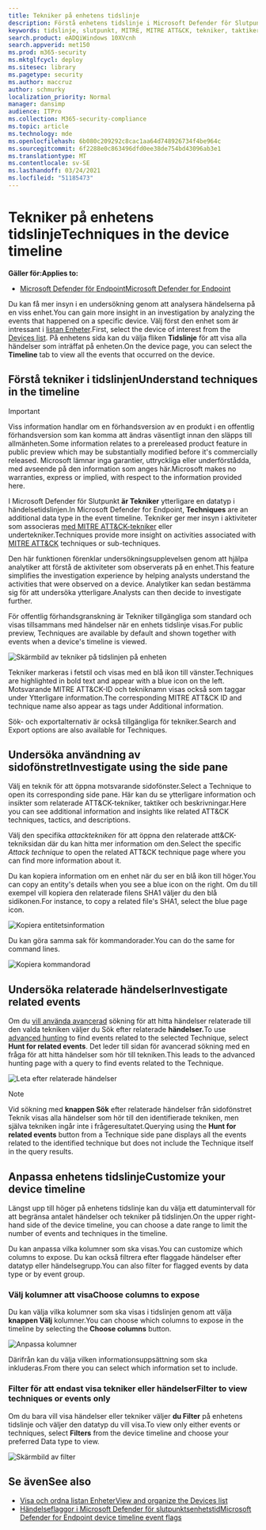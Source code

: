```yaml
---
title: Tekniker på enhetens tidslinje
description: Förstå enhetens tidslinje i Microsoft Defender för Slutpunkt
keywords: tidslinje, slutpunkt, MITRE, MITRE ATT&CK, tekniker, taktiker
search.product: eADQiWindows 10XVcnh
search.appverid: met150
ms.prod: m365-security
ms.mktglfcycl: deploy
ms.sitesec: library
ms.pagetype: security
ms.author: maccruz
author: schmurky
localization_priority: Normal
manager: dansimp
audience: ITPro
ms.collection: M365-security-compliance
ms.topic: article
ms.technology: mde
ms.openlocfilehash: 6b080c209292c8cac1aa64d748926734f4be964c
ms.sourcegitcommit: 6f2288e0c863496dfd0ee38de754bd43096ab3e1
ms.translationtype: MT
ms.contentlocale: sv-SE
ms.lasthandoff: 03/24/2021
ms.locfileid: "51185473"
---
```

# <a name="techniques-in-the-device-timeline"></a><span data-ttu-id="f2544-104">Tekniker på enhetens tidslinje</span><span class="sxs-lookup"><span data-stu-id="f2544-104">Techniques in the device timeline</span></span>


<span data-ttu-id="f2544-105">**Gäller för:**</span><span class="sxs-lookup"><span data-stu-id="f2544-105">**Applies to:**</span></span>
- [<span data-ttu-id="f2544-106">Microsoft Defender för Endpoint</span><span class="sxs-lookup"><span data-stu-id="f2544-106">Microsoft Defender for Endpoint</span></span>](https://go.microsoft.com/fwlink/p/?linkid=2154037)


<span data-ttu-id="f2544-107">Du kan få mer insyn i en undersökning genom att analysera händelserna på en viss enhet.</span><span class="sxs-lookup"><span data-stu-id="f2544-107">You can gain more insight in an investigation by analyzing the events that happened on a specific device.</span></span> <span data-ttu-id="f2544-108">Välj först den enhet som är intressant i [listan Enheter](machines-view-overview.md).</span><span class="sxs-lookup"><span data-stu-id="f2544-108">First, select the device of interest from the [Devices list](machines-view-overview.md).</span></span> <span data-ttu-id="f2544-109">På enhetens sida kan du välja fliken **Tidslinje** för att visa alla händelser som inträffat på enheten.</span><span class="sxs-lookup"><span data-stu-id="f2544-109">On the device page, you can select the **Timeline** tab to view all the events that occurred on the device.</span></span>

## <a name="understand-techniques-in-the-timeline"></a><span data-ttu-id="f2544-110">Förstå tekniker i tidslinjen</span><span class="sxs-lookup"><span data-stu-id="f2544-110">Understand techniques in the timeline</span></span>

>[!IMPORTANT]
><span data-ttu-id="f2544-111">Viss information handlar om en förhandsversion av en produkt i en offentlig förhandsversion som kan komma att ändras väsentligt innan den släpps till allmänheten.</span><span class="sxs-lookup"><span data-stu-id="f2544-111">Some information relates to a prereleased product feature in public preview which may be substantially modified before it's commercially released.</span></span> <span data-ttu-id="f2544-112">Microsoft lämnar inga garantier, uttryckliga eller underförstådda, med avseende på den information som anges här.</span><span class="sxs-lookup"><span data-stu-id="f2544-112">Microsoft makes no warranties, express or implied, with respect to the information provided here.</span></span>

<span data-ttu-id="f2544-113">I Microsoft Defender för Slutpunkt **är Tekniker** ytterligare en datatyp i händelsetidslinjen.</span><span class="sxs-lookup"><span data-stu-id="f2544-113">In Microsoft Defender for Endpoint, **Techniques** are an additional data type in the event timeline.</span></span> <span data-ttu-id="f2544-114">Tekniker ger mer insyn i aktiviteter som associeras [med MITRE ATT&CK-tekniker](https://attack.mitre.org/) eller undertekniker.</span><span class="sxs-lookup"><span data-stu-id="f2544-114">Techniques provide more insight on activities associated with [MITRE ATT&CK](https://attack.mitre.org/) techniques or sub-techniques.</span></span> 

<span data-ttu-id="f2544-115">Den här funktionen förenklar undersökningsupplevelsen genom att hjälpa analytiker att förstå de aktiviteter som observerats på en enhet.</span><span class="sxs-lookup"><span data-stu-id="f2544-115">This feature simplifies the investigation experience by helping analysts understand the activities that were observed on a device.</span></span> <span data-ttu-id="f2544-116">Analytiker kan sedan bestämma sig för att undersöka ytterligare.</span><span class="sxs-lookup"><span data-stu-id="f2544-116">Analysts can then decide to investigate further.</span></span>

<span data-ttu-id="f2544-117">För offentlig förhandsgranskning är Tekniker tillgängliga som standard och visas tillsammans med händelser när en enhets tidslinje visas.</span><span class="sxs-lookup"><span data-stu-id="f2544-117">For public preview, Techniques are available by default and shown together with events when a device's timeline is viewed.</span></span> 

![Skärmbild av tekniker på tidslinjen på enheten](images/device-timeline-2.png)

<span data-ttu-id="f2544-119">Tekniker markeras i fetstil och visas med en blå ikon till vänster.</span><span class="sxs-lookup"><span data-stu-id="f2544-119">Techniques are highlighted in bold text and appear with a blue icon on the left.</span></span> <span data-ttu-id="f2544-120">Motsvarande MITRE ATT&CK-ID och tekniknamn visas också som taggar under Ytterligare information.</span><span class="sxs-lookup"><span data-stu-id="f2544-120">The corresponding MITRE ATT&CK ID and technique name also appear as tags under Additional information.</span></span> 

<span data-ttu-id="f2544-121">Sök- och exportalternativ är också tillgängliga för tekniker.</span><span class="sxs-lookup"><span data-stu-id="f2544-121">Search and Export options are also available for Techniques.</span></span>

## <a name="investigate-using-the-side-pane"></a><span data-ttu-id="f2544-122">Undersöka användning av sidofönstret</span><span class="sxs-lookup"><span data-stu-id="f2544-122">Investigate using the side pane</span></span>

<span data-ttu-id="f2544-123">Välj en teknik för att öppna motsvarande sidofönster.</span><span class="sxs-lookup"><span data-stu-id="f2544-123">Select a Technique to open its corresponding side pane.</span></span> <span data-ttu-id="f2544-124">Här kan du se ytterligare information och insikter som relaterade ATT&CK-tekniker, taktiker och beskrivningar.</span><span class="sxs-lookup"><span data-stu-id="f2544-124">Here you can see additional information and insights like related ATT&CK techniques, tactics, and descriptions.</span></span> 

<span data-ttu-id="f2544-125">Välj den specifika *attacktekniken* för att öppna den relaterade att&CK-tekniksidan där du kan hitta mer information om den.</span><span class="sxs-lookup"><span data-stu-id="f2544-125">Select the specific *Attack technique* to open the related ATT&CK technique page where you can find more information about it.</span></span>

<span data-ttu-id="f2544-126">Du kan kopiera information om en enhet när du ser en blå ikon till höger.</span><span class="sxs-lookup"><span data-stu-id="f2544-126">You can copy an entity's details when you see a blue icon on the right.</span></span> <span data-ttu-id="f2544-127">Om du till exempel vill kopiera den relaterade filens SHA1 väljer du den blå sidikonen.</span><span class="sxs-lookup"><span data-stu-id="f2544-127">For instance, to copy a related file's SHA1, select the blue page icon.</span></span>

![Kopiera entitetsinformation](images/techniques-side-pane-clickable.png)

<span data-ttu-id="f2544-129">Du kan göra samma sak för kommandorader.</span><span class="sxs-lookup"><span data-stu-id="f2544-129">You can do the same for command lines.</span></span>

![Kopiera kommandorad](images/techniques-side-pane-command.png)


## <a name="investigate-related-events"></a><span data-ttu-id="f2544-131">Undersöka relaterade händelser</span><span class="sxs-lookup"><span data-stu-id="f2544-131">Investigate related events</span></span>

<span data-ttu-id="f2544-132">Om du [vill använda avancerad](advanced-hunting-overview.md) sökning för att hitta händelser relaterade till den valda tekniken väljer du Sök efter relaterade **händelser.**</span><span class="sxs-lookup"><span data-stu-id="f2544-132">To use [advanced hunting](advanced-hunting-overview.md) to find events related to the selected Technique, select **Hunt for related events**.</span></span> <span data-ttu-id="f2544-133">Det leder till sidan för avancerad sökning med en fråga för att hitta händelser som hör till tekniken.</span><span class="sxs-lookup"><span data-stu-id="f2544-133">This leads to the advanced hunting page with a query to find events related to the Technique.</span></span>

![Leta efter relaterade händelser](images/techniques-hunt-for-related-events.png)

>[!NOTE]
><span data-ttu-id="f2544-135">Vid sökning med **knappen Sök** efter relaterade händelser från sidofönstret Teknik visas alla händelser som hör till den identifierade tekniken, men själva tekniken ingår inte i frågeresultatet.</span><span class="sxs-lookup"><span data-stu-id="f2544-135">Querying using the **Hunt for related events** button from a Technique side pane displays all the events related to the identified technique but does not include the Technique itself in the query results.</span></span>


## <a name="customize-your-device-timeline"></a><span data-ttu-id="f2544-136">Anpassa enhetens tidslinje</span><span class="sxs-lookup"><span data-stu-id="f2544-136">Customize your device timeline</span></span>

<span data-ttu-id="f2544-137">Längst upp till höger på enhetens tidslinje kan du välja ett datumintervall för att begränsa antalet händelser och tekniker på tidslinjen.</span><span class="sxs-lookup"><span data-stu-id="f2544-137">On the upper right-hand side of the device timeline, you can choose a date range to limit the number of events and techniques in the timeline.</span></span> 

<span data-ttu-id="f2544-138">Du kan anpassa vilka kolumner som ska visas.</span><span class="sxs-lookup"><span data-stu-id="f2544-138">You can customize which columns to expose.</span></span> <span data-ttu-id="f2544-139">Du kan också filtrera efter flaggade händelser efter datatyp eller händelsegrupp.</span><span class="sxs-lookup"><span data-stu-id="f2544-139">You can also filter for flagged events by data type or by event group.</span></span>

### <a name="choose-columns-to-expose"></a><span data-ttu-id="f2544-140">Välj kolumner att visa</span><span class="sxs-lookup"><span data-stu-id="f2544-140">Choose columns to expose</span></span>
<span data-ttu-id="f2544-141">Du kan välja vilka kolumner som ska visas i tidslinjen genom att välja **knappen Välj** kolumner.</span><span class="sxs-lookup"><span data-stu-id="f2544-141">You can choose which columns to expose in the timeline by selecting the **Choose columns** button.</span></span>

![Anpassa kolumner](images/filter-customize-columns.png)

<span data-ttu-id="f2544-143">Därifrån kan du välja vilken informationsuppsättning som ska inkluderas.</span><span class="sxs-lookup"><span data-stu-id="f2544-143">From there you can select which information set to include.</span></span>

### <a name="filter-to-view-techniques-or-events-only"></a><span data-ttu-id="f2544-144">Filter för att endast visa tekniker eller händelser</span><span class="sxs-lookup"><span data-stu-id="f2544-144">Filter to view techniques or events only</span></span>

<span data-ttu-id="f2544-145">Om du bara vill visa händelser eller tekniker väljer **du Filter** på enhetens tidslinje och väljer den datatyp du vill visa.</span><span class="sxs-lookup"><span data-stu-id="f2544-145">To view only either events or techniques, select **Filters** from the device timeline and choose your preferred Data type to view.</span></span>

![Skärmbild av filter](images/device-timeline-filters.png)



## <a name="see-also"></a><span data-ttu-id="f2544-147">Se även</span><span class="sxs-lookup"><span data-stu-id="f2544-147">See also</span></span>
- [<span data-ttu-id="f2544-148">Visa och ordna listan Enheter</span><span class="sxs-lookup"><span data-stu-id="f2544-148">View and organize the Devices list</span></span>](machines-view-overview.md)
- [<span data-ttu-id="f2544-149">Händelseflaggor i Microsoft Defender för slutpunktsenhetstid</span><span class="sxs-lookup"><span data-stu-id="f2544-149">Microsoft Defender for Endpoint device timeline event flags</span></span>](device-timeline-event-flag.md) 


 
